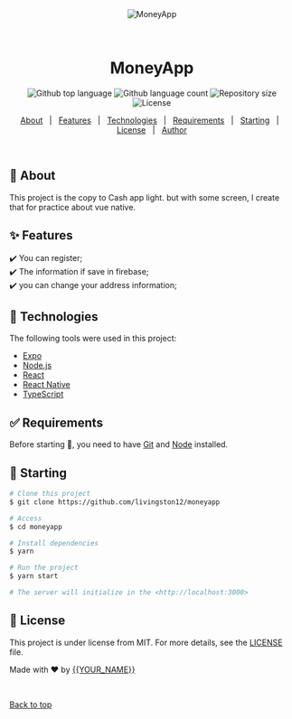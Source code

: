 <div align="center" id="top"> 
  <img src="./.github/moneyApp.gif" alt="MoneyApp" />

  &#xa0;

  <!-- <a href="https://moneyapp.netlify.app">Demo</a> -->
</div>

<h1 align="center">MoneyApp</h1>

<p align="center">
  <img alt="Github top language" src="https://img.shields.io/github/languages/top/{{YOUR_GITHUB_USERNAME}}/moneyapp?color=56BEB8">

  <img alt="Github language count" src="https://img.shields.io/github/languages/count/{{YOUR_GITHUB_USERNAME}}/moneyapp?color=56BEB8">

  <img alt="Repository size" src="https://img.shields.io/github/repo-size/{{YOUR_GITHUB_USERNAME}}/moneyapp?color=56BEB8">

  <img alt="License" src="https://img.shields.io/github/license/{{YOUR_GITHUB_USERNAME}}/moneyapp?color=56BEB8">

  <!-- <img alt="Github issues" src="https://img.shields.io/github/issues/{{YOUR_GITHUB_USERNAME}}/moneyapp?color=56BEB8" /> -->

  <!-- <img alt="Github forks" src="https://img.shields.io/github/forks/{{YOUR_GITHUB_USERNAME}}/moneyapp?color=56BEB8" /> -->

  <!-- <img alt="Github stars" src="https://img.shields.io/github/stars/{{YOUR_GITHUB_USERNAME}}/moneyapp?color=56BEB8" /> -->
</p>

<!-- Status -->

<!-- <h4 align="center"> 
	🚧  MoneyApp 🚀 Under construction...  🚧
</h4> 

<hr> -->

<p align="center">
  <a href="#dart-about">About</a> &#xa0; | &#xa0; 
  <a href="#sparkles-features">Features</a> &#xa0; | &#xa0;
  <a href="#rocket-technologies">Technologies</a> &#xa0; | &#xa0;
  <a href="#white_check_mark-requirements">Requirements</a> &#xa0; | &#xa0;
  <a href="#checkered_flag-starting">Starting</a> &#xa0; | &#xa0;
  <a href="#memo-license">License</a> &#xa0; | &#xa0;
  <a href="https://github.com/{{YOUR_GITHUB_USERNAME}}" target="_blank">Author</a>
</p>

<br>

## :dart: About ##

This project is the copy to Cash app light. but with some screen, I create that for practice about vue native. 

## :sparkles: Features ##

:heavy_check_mark: You can register;\
:heavy_check_mark: The information if save in firebase;\
:heavy_check_mark: you can change your address information;

## :rocket: Technologies ##

The following tools were used in this project:

- [Expo](https://expo.io/)
- [Node.js](https://nodejs.org/en/)
- [React](https://pt-br.reactjs.org/)
- [React Native](https://reactnative.dev/)
- [TypeScript](https://www.typescriptlang.org/)

## :white_check_mark: Requirements ##

Before starting :checkered_flag:, you need to have [Git](https://git-scm.com) and [Node](https://nodejs.org/en/) installed.

## :checkered_flag: Starting ##

```bash
# Clone this project
$ git clone https://github.com/livingston12/moneyapp

# Access
$ cd moneyapp

# Install dependencies
$ yarn

# Run the project
$ yarn start

# The server will initialize in the <http://localhost:3000>
```

## :memo: License ##

This project is under license from MIT. For more details, see the [LICENSE](LICENSE.md) file.


Made with :heart: by <a href="https://github.com/{{YOUR_GITHUB_USERNAME}}" target="_blank">{{YOUR_NAME}}</a>

&#xa0;

<a href="#top">Back to top</a>
